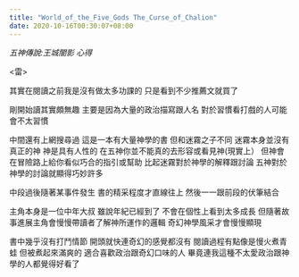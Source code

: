 ```yaml
---
title: "World_of_the_Five_Gods The_Curse_of_Chalion"
date: 2020-10-16T00:30:07+08:00
---
```


_五神傳說:王城闇影 心得_

<雷>

<!--more-->

其實在閱讀之前我是沒有做太多功課的
只是看到不少推薦文就買了

剛開始讀其實頗無趣
主要是因為大量的政治描寫跟人名
對於習慣看打戲的人可能會不太習慣

中間還有上網搜尋過
這是一本有大量神學的書
但和迷霧之子不同
迷霧本身並沒有真正的神
神是具有人性的
在五神你並不能真的去形容或看見神(現實上）
但神會在冒險路上給你看似巧合的指引或幫助
比起迷霧對於神學的解釋跟討論
五神對於神學的討論就顯得巧妙許多

中段過後隨著某事件發生
書的精采程度才直線往上
然後一一跟前段的伏筆結合

主角本身是一位中年大叔
雖說年紀已經到了
不會在個性上看到太多成長
但隨著故事進展主角會慢慢帶讀者了解神所運作的邏輯
奇幻神學風采才會慢慢顯現

書中幾乎沒有打鬥情節
開頭就快連奇幻的感覺都沒有
閱讀過程有點像是慢火煮青蛙
但被煮起來滿爽的
適合喜歡政治跟奇幻口味的人
畢竟連我這種不太愛政治跟神學的人都覺得好看了
